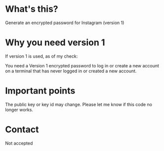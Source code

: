 # What's this?
Generate an encrypted password for Instagram (version 1)

# Why you need version 1
If version 1 is used, as of my check:

You need a Version 1 encrypted password to log in or create a new account on a terminal that has never logged in or created a new account.

# Important points
The public key or key id may change. Please let me know if this code no longer works.

# Contact
Not accepted
